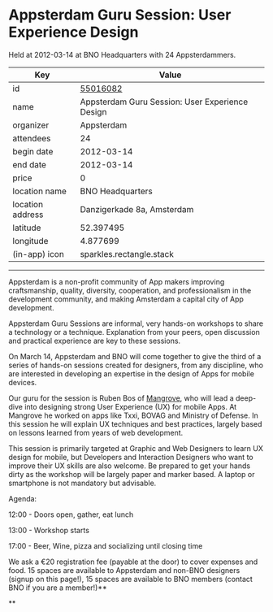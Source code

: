 # Appsterdam Guru Session: User Experience Design
Held at 2012-03-14 at BNO Headquarters with 24 Appsterdammers.
        
|Key|Value
|---|---|
|id|[55016082](https://www.meetup.com/appsterdam/events/55016082/)|
|name|Appsterdam Guru Session: User Experience Design|
|organizer|Appsterdam|
|attendees|24|
|begin date|2012-03-14|
|end date|2012-03-14|
|price|0|
|location name|BNO Headquarters|
|location address|Danzigerkade 8a, Amsterdam|
|latitude|52.397495|
|longitude|4.877699|
|(in-app) icon|sparkles.rectangle.stack|

---

Appsterdam is a non-profit community of App makers improving craftsmanship, quality, diversity, cooperation, and professionalism in the development community, and making Amsterdam a capital city of App development.

Appsterdam Guru Sessions are informal, very hands-on workshops to share a technology or a technique. Explanation from your peers, open discussion and practical experience are key to these sessions.

On March 14, Appsterdam and BNO will come together to give the third of a series of hands-on sessions created for designers, from any discipline, who are interested in developing an expertise in the design of Apps for mobile devices.

Our guru for the session is Ruben Bos of [Mangrove](http://www.mangrove.nl/), who will lead a deep-dive into designing strong User Experience (UX) for mobile Apps. At Mangrove he worked on apps like Txxi, BOVAG and Ministry of Defense. In this session he will explain UX techniques and best practices, largely based on lessons learned from years of web development.

This session is primarily targeted at Graphic and Web Designers to learn UX design for mobile, but Developers and Interaction Designers who want to improve their UX skills are also welcome. Be prepared to get your hands dirty as the workshop will be largely paper and marker based. A laptop or smartphone is not mandatory but advisable.

Agenda:

12:00 - Doors open, gather, eat lunch

13:00 - Workshop starts

17:00 - Beer, Wine, pizza and socializing until closing time

We ask a €20 registration fee (payable at the door) to cover expenses and food. 15 spaces are available to Appsterdam and non-BNO designers (signup on this page!), 15 spaces are available to BNO members (contact BNO if you are a member!)**

**


